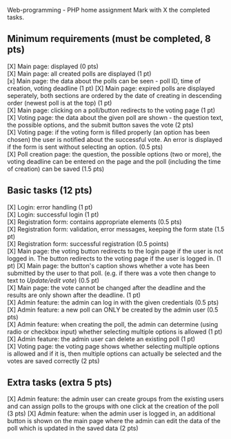 Web-programming - PHP home assignment                                                                                                                                    Mark with X the completed tasks.

## Minimum requirements (must be completed, 8 pts)

[X] Main page: displayed (0 pts)                                                                                                                                       
[X] Main page: all created polls are displayed (1 pt)                                                                                                                   
[x] Main page: the data about the polls can be seen - poll ID, time of creation, voting deadline (1 pt)
[X] Main page: expired polls are displayed seperately, both sections are ordered by the date of creating in descending order (newest poll is at the top) (1 pt)         
[X] Main page: clicking on a poll/button redirects to the voting page (1 pt)                                                                                           
[X] Voting page: the data about the given poll are shown - the question text, the possible options, and the submit button saves the vote (2 pts)                       
[X] Voting page: if the voting form is filled properly (an option has been chosen) the user is notified about the successful vote. An error is displayed if the form is sent without selecting an option. (0.5 pts)                                                                                                                            
[X] Poll creation page: the question, the possible options (two or more), the voting deadline can be entered on the page and the poll (including the time of creation) can be saved (1.5 pts)                                                                                                                                                 

## Basic tasks (12 pts)

[X] Login: error handling (1 pt)                                                                                                                                       
[X] Login: successful login (1 pt)                                                                                                                                     
[X] Registration form: contains appropriate elements (0.5 pts)                                                                                                         
[X] Registration form: validation, error messages, keeping the form state (1.5 pt)                                                                                     
[X] Registration form: successful registration (0.5 points)                                                                                                           
[X] Main page: the voting button redirects to the login page if the user is not logged in. The button redirects to the voting page if the user is logged in. (1 pt)
[X] Main page: the button's caption shows whether a vote has been submitted by the user to that poll. (e.g. if there was a vote then change to text to *Update/edit vote*) (0.5 pt)                                                                                                                                                        
[X] Main page: the vote cannot be changed after the deadline and the results are only shown after the deadline. (1 pt)                                                 
[X] Admin feature: the admin can log in with the given credentials (0.5 pts)                                                                                           
[X] Admin feature: a new poll can ONLY be created by the admin user (0.5 pts)                                                                                           
[X] Admin feature: when creating the poll, the admin can determine (using radio or checkbox input) whether selecting multiple options is allowed (1 pt)                 
[X] Admin feature: the admin user can delete an existing poll (1 pt)                                                                                                   
[X] Voting page: the voting page shows whether selecting multiple options is allowed and if it is, then multiple options can actually be selected and the votes are saved correctly (2 pts)                                                                                                                                                

## Extra tasks (extra 5 pts)

[X] Admin feature: the admin user can create groups from the existing users and can assign polls to the groups with one click at the creation of the poll (3 pts)
[X] Admin feature: when the admin user is logged in, an additional button is shown on the main page where the admin can edit the data of the poll which is updated in the saved data (2 pts)                                                                                                                                                
